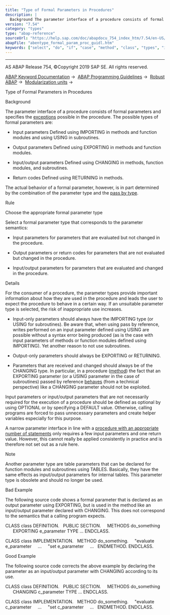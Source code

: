```yaml
---
title: "Type of Formal Parameters in Procedures"
description: |
  Background The parameter interface of a procedure consists of formal parameters and specifies the exceptions(https://help.sap.com/doc/abapdocu_754_index_htm/7.54/en-US/abenclass_exception_guidl.htm 'Guideline') possible in the procedure. The possible types of formal parameters are: -   Input param
version: "7.54"
category: "types"
type: "abap-reference"
sourceUrl: "https://help.sap.com/doc/abapdocu_754_index_htm/7.54/en-US/abentype_formal_param_proc_guidl.htm"
abapFile: "abentype_formal_param_proc_guidl.htm"
keywords: ["select", "do", "if", "case", "method", "class", "types", "internal-table", "abentype", "formal", "param", "proc", "guidl"]
---
```


* * *

AS ABAP Release 754, ©Copyright 2019 SAP SE. All rights reserved.

[ABAP Keyword Documentation](https://help.sap.com/doc/abapdocu_754_index_htm/7.54/en-US/abenabap.htm) →  [ABAP Programming Guidelines](https://help.sap.com/doc/abapdocu_754_index_htm/7.54/en-US/abenabap_pgl.htm) →  [Robust ABAP](https://help.sap.com/doc/abapdocu_754_index_htm/7.54/en-US/abenrobust_abap_guidl.htm) →  [Modularization units](https://help.sap.com/doc/abapdocu_754_index_htm/7.54/en-US/abenmodularization_unit_guidl.htm) → 

Type of Formal Parameters in Procedures

Background

The parameter interface of a procedure consists of formal parameters and specifies the [exceptions](https://help.sap.com/doc/abapdocu_754_index_htm/7.54/en-US/abenclass_exception_guidl.htm "Guideline") possible in the procedure. The possible types of formal parameters are:

-   Input parameters
    Defined using IMPORTING in methods and function modules and using USING in subroutines.

-   Output parameters
    Defined using EXPORTING in methods and function modules.

-   Input/output parameters
    Defined using CHANGING in methods, function modules, and subroutines.

-   Return codes
    Defined using RETURNING in methods.

The actual behavior of a formal parameter, however, is in part determined by the combination of the parameter type and the [pass by type](https://help.sap.com/doc/abapdocu_754_index_htm/7.54/en-US/abentype_transf_formal_para_guidl.htm "Guideline").

Rule

Choose the appropriate formal parameter type

Select a formal parameter type that corresponds to the parameter semantics:

-   Input parameters for parameters that are evaluated but not changed in the procedure.

-   Output parameters or return codes for parameters that are not evaluated but changed in the procedure.

-   Input/output parameters for parameters that are evaluated and changed in the procedure.

Details

For the consumer of a procedure, the parameter types provide important information about how they are used in the procedure and leads the user to expect the procedure to behave in a certain way. If an unsuitable parameter type is selected, the risk of inappropriate use increases.

-   Input-only parameters should always have the IMPORTING type (or USING for subroutines). Be aware that, when using pass by reference, writes performed on an input parameter defined using USING are possible without a syntax error being produced (as is the case with input parameters of methods or function modules defined using IMPORTING). Yet another reason to not use subroutines.

-   Output-only parameters should always be EXPORTING or RETURNING.

-   Parameters that are received and changed should always be of the CHANGING type. In particular, in a procedure ([method](https://help.sap.com/doc/abapdocu_754_index_htm/7.54/en-US/abenfunct_module_subroutine_guidl.htm "Guideline")) the fact that an EXPORTING parameter (or a USING parameter in the case of subroutines) passed by reference [behaves](https://help.sap.com/doc/abapdocu_754_index_htm/7.54/en-US/abenref_transf_output_param_guidl.htm "Guideline") (from a technical perspective) like a CHANGING parameter should not be exploited.

Input parameters or input/output parameters that are not necessarily required for the execution of a procedure should be defined as optional by using OPTIONAL or by specifying a DEFAULT value. Otherwise, calling programs are forced to pass unnecessary parameters and create helper variables especially for this purpose.

A narrow parameter interface in line with a [procedure with an appropriate number of statements](https://help.sap.com/doc/abapdocu_754_index_htm/7.54/en-US/abenproc_volume_guidl.htm "Guideline") only requires a few input parameters and one return value. However, this cannot really be applied consistently in practice and is therefore not set out as a rule here.

Note

Another parameter type are table parameters that can be declared for function modules and subroutines using TABLES. Basically, they have the same effects as input/output parameters for internal tables. This parameter type is obsolete and should no longer be used.

Bad Example

The following source code shows a formal parameter that is declared as an output parameter using EXPORTING, but is used in the method like an input/output parameter declared with CHANGING. This does not correspond to the semantics that a calling program expects.

CLASS class DEFINITION.
  PUBLIC SECTION.
    METHODS do\_something
      EXPORTING e\_parameter TYPE ...
ENDCLASS.

CLASS class IMPLEMENTATION.
  METHOD do\_something.
    "evaluate e\_parameter
    ...
    "set e\_parameter
    ...
  ENDMETHOD.
ENDCLASS.

Good Example

The following source code corrects the above example by declaring the parameter as an input/output parameter with CHANGING according to its use.

CLASS class DEFINITION.
  PUBLIC SECTION.
    METHODS do\_something
      CHANGING c\_parameter TYPE ...
ENDCLASS.

CLASS class IMPLEMENTATION.
  METHOD do\_something.
    "evaluate c\_parameter
    ...
    "set c\_parameter
    ...
  ENDMETHOD.
ENDCLASS.